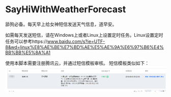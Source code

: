 # SayHiWithWeatherForecast
舔狗必备。每天早上给女神短信发送天气信息，道早安。

如需每天发送短信，请在Windows上或者Linux上设置定时任务。Linux设置定时任务可以参考https://www.baidu.com/s?ie=UTF-8&wd=linux%E8%AE%BE%E7%BD%AE%E5%AE%9A%E6%97%B6%E4%BB%BB%E5%8A%A1

使用本脚本需要注册腾讯云，并通过短信模板审核。
短信模板类似如下：
![Image text](https://raw.githubusercontent.com/TravellerXi/SayHiWithWeatherForecast/main/photo/template.png)
